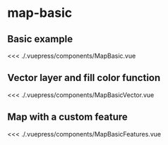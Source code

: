 # map-basic

## Basic example
<example file="MapBasic.vue" />

<<< ./.vuepress/components/MapBasic.vue

## Vector layer and fill color function
<example file="MapBasicVector.vue" />

<<< ./.vuepress/components/MapBasicVector.vue

## Map with a custom feature
<example file="MapBasicFeatures.vue" />

<<< ./.vuepress/components/MapBasicFeatures.vue

<!-- ## Map created from Mapbox style document
<example file="MapBasicMapboxStyle.vue" />

<<< ./.vuepress/components/MapBasicMapboxStyle.vue

## Highlighting features by attribute
<example file="MapBasicHighlightFeatures.vue" />

<<< ./.vuepress/components/MapBasicHighlightFeatures.vue -->
